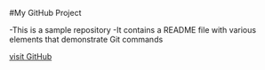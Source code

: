 #My GitHub Project

-This is a sample repository
-It contains a README file with various elements that demonstrate Git commands

[visit GitHub](https://github.com)

